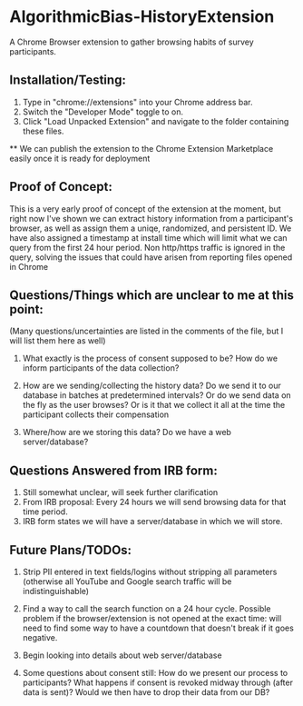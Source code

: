 # AlgorithmicBias-HistoryExtension
A Chrome Browser extension to gather browsing habits of survey participants.


## Installation/Testing:

1. Type in "chrome://extensions" into your Chrome address bar.  
2. Switch the "Developer Mode" toggle to on.  
3. Click "Load Unpacked Extension" and navigate to the folder containing these files.  

** We can publish the extension to the Chrome Extension Marketplace easily once it is ready for deployment

## Proof of Concept:

This is a very early proof of concept of the extension at the moment, but right now I've shown we can extract history information from a participant's browser, as well as assign them a uniqe, randomized, and persistent ID. We have also assigned a timestamp at install time which will limit what we can query from the first 24 hour period. Non http/https traffic is ignored in the query, solving the issues that could have arisen from reporting files opened in Chrome

## Questions/Things which are unclear to me at this point:
(Many questions/uncertainties are listed in the comments of the file, but I will list them here as well)  
1.  What exactly is the process of consent supposed to be? How do we inform participants of the data collection?   
2.  How are we sending/collecting the history data? Do we send it to our database in batches at predetermined intervals? Or do we send data on the fly as the user browses? Or is it that we collect it all at the time the participant collects their compensation
  
3.  Where/how are we storing this data? Do we have a web server/database?  

## Questions Answered from IRB form: 
1. Still somewhat unclear, will seek further clarification 
2. From IRB proposal: Every 24 hours we will send browsing data for that time period. 
3. IRB form states we will have a server/database in which we will store. 

## Future Plans/TODOs:

1. Strip PII entered in text fields/logins without stripping all parameters (otherwise all YouTube and Google search traffic will be indistinguishable)  

2. Find a way to call the search function on a 24 hour cycle. Possible problem if the browser/extension is not opened at the exact time: will need to find some way to have a countdown that doesn't break if it goes negative.

3. Begin looking into details about web server/database

4. Some questions about consent still: How do we present our process to participants? What happens if consent is revoked midway through (after data is sent)? Would we then have to drop their data from our DB?
  
